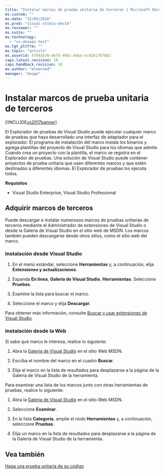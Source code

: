 ```yaml
---
title: "Instalar marcos de prueba unitaria de terceros | Microsoft Docs"
ms.custom: ""
ms.date: "12/05/2016"
ms.prod: "visual-studio-dev14"
ms.reviewer: ""
ms.suite: ""
ms.technology: 
  - "vs-devops-test"
ms.tgt_pltfrm: ""
ms.topic: "article"
ms.assetid: 47893b70-46f8-49dc-84bd-ec820178f683
caps.latest.revision: 10
caps.handback.revision: 10
ms.author: "mlearned"
manager: "douge"
---
```

# Instalar marcos de prueba unitaria de terceros
[!INCLUDE[vs2017banner](../code-quality/includes/vs2017banner.md)]

El Explorador de pruebas de Visual Studio puede ejecutar cualquier marco de pruebas que haya desarrollado una interfaz de adaptador para el explorador.  El programa de instalación del marco instala los binarios y agrega plantillas del proyecto de Visual Studio para los idiomas que admite.  Cuando crea un proyecto con la plantilla, el marco se registra en el Explorador de pruebas.  Una solución de Visual Studio puede contener proyectos de prueba unitaria que usen diferentes marcos y que estén destinados a diferentes idiomas.  El Explorador de pruebas los ejecuta todos.  
  
 **Requisitos**  
  
-   Visual Studio Enterprise, Visual Studio Professional  
  
## Adquirir marcos de terceros  
 Puede descargar e instalar numerosos marcos de pruebas unitarias de terceros mediante el Administrador de extensiones de Visual Studio o desde la Galería de Visual Studio en el sitio web de MSDN.  Los marcos también pueden descargarse desde otros sitios, como el sitio web del marco.  
  
### Instalación desde Visual Studio  
  
1.  En el menú estándar, seleccione **Herramientas** y, a continuación, elija **Extensiones y actualizaciones**.  
  
2.  Expanda **En línea**, **Galería de Visual Studio**, **Herramientas**.  Seleccione **Pruebas**.  
  
3.  Examine la lista para buscar el marco.  
  
4.  Seleccione el marco y elija **Descargar**.  
  
 Para obtener más información, consulte [Buscar y usar extensiones de Visual Studio](../ide/finding-and-using-visual-studio-extensions.md).  
  
### Instalación desde la Web  
 Si sabe qué marco le interesa, realice lo siguiente:  
  
1.  Abra la [Galería de Visual Studio](http://go.microsoft.com/fwlink/?LinkId=236267) en el sitio Web MSDN.  
  
2.  Escriba el nombre del marco en el cuadro **Buscar**.  
  
3.  Elija el marco en la lista de resultados para desplazarse a la página de la Galería de Visual Studio de la herramienta.  
  
 Para examinar una lista de los marcos junto con otras herramientas de pruebas, realice lo siguiente:  
  
1.  Abra la [Galería de Visual Studio](http://go.microsoft.com/fwlink/?LinkId=236267) en el sitio Web MSDN.  
  
2.  Seleccione **Examinar**.  
  
3.  En la lista **Categoría**, amplíe el nodo **Herramientas** y, a continuación, seleccione **Pruebas**.  
  
4.  Elija un marco en la lista de resultados para desplazarse a la página de la Galería de Visual Studio de la herramienta.  
  
## Vea también  
 [Haga una prueba unitaria de su código](../test/unit-test-your-code.md)